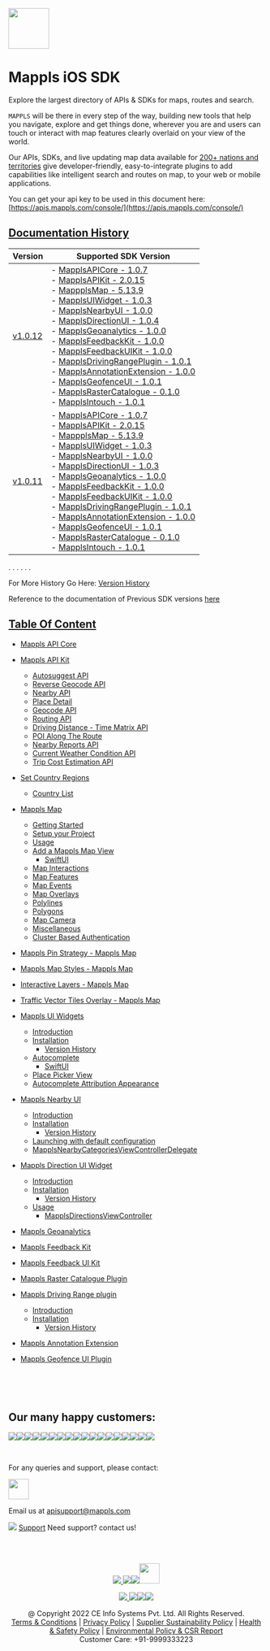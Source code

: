 [<img src="https://about.mappls.com/images/mappls-b-logo.svg" height="80"/> </p>](https://www.mapmyindia.com/api)

# Mappls iOS SDK
Explore the largest directory of APIs & SDKs for maps, routes and search.

`MAPPLS` will be there in every step of the way, building new tools that help you navigate, explore and get things done, wherever you are and users can touch or interact with map features clearly overlaid on your view of the world.

Our APIs, SDKs, and live updating map data available for [200+ nations and territories](https://github.com/MapmyIndia/mapmyindia-rest-api/blob/master/docs/countryISO.md) give developer-friendly, easy-to-integrate plugins to add capabilities like intelligent
search and routes on map, to your web or mobile applications.

You can get your api key to be used in this document here: [https://apis.mappls.com/console/](https://apis.mappls.com/console/)

## [Documentation History](#Documentation-History)

| Version | Supported SDK Version |
| ------- | --------------------- |
| [v1.0.12](./docs/v1.0.12/README.md) | - [MapplsAPICore - 1.0.7](./docs/v1.0.12/MapplsAPICore.md) <br/> - [MapplsAPIKit - 2.0.15](./docs/v1.0.12/MapplsAPIKit.md) <br/> - [MappplsMap - 5.13.9](./docs/v1.0.12/MapplsMap.md#Vector-iOS-Map) <br/> - [MapplsUIWidget - 1.0.3](./docs/v1.0.12/MapplsUIWidgets.md) <br/> - [MapplsNearbyUI - 1.0.0](./docs/v1.0.12/MapplsNearbyUI.md) <br/> - [MapplsDirectionUI - 1.0.4](./docs/v1.0.12/MapplsDirectionUI.md) <br/> - [MapplsGeoanalytics - 1.0.0](./docs/v1.0.12/MapplsGeoanalytics.md) <br/> - [MapplsFeedbackKit - 1.0.0](./docs/v1.0.12/MapplsFeedbackKit.md) <br/> - [MapplsFeedbackUIKit - 1.0.0](./docs/v1.0.12/MapplsFeedbackUIKit.md) <br/> - [MapplsDrivingRangePlugin - 1.0.1](./docs/v1.0.12/MapplsDrivingRangePlugin.md) <br/> - [MapplsAnnotationExtension - 1.0.0](./docs/v1.0.12/MapplsAnnotationExtension.md) <br/> - [MapplsGeofenceUI - 1.0.1](./docs/v1.0.12/MapplsGeofenceUI.md) <br/> - [MapplsRasterCatalogue - 0.1.0](./docs/v1.0.12/RasterCatalouge.md) <br/> - [MapplsIntouch - 1.0.1](./docs/v1.0.12/MapplsIntouch.md)|
| [v1.0.11](./docs/v1.0.11/README.md) | - [MapplsAPICore - 1.0.7](./docs/v1.0.11/MapplsAPICore.md) <br/> - [MapplsAPIKit - 2.0.15](./docs/v1.0.11/MapplsAPIKit.md) <br/> - [MappplsMap - 5.13.9](./docs/v1.0.11/MapplsMap.md#Vector-iOS-Map) <br/> - [MapplsUIWidget - 1.0.3](./docs/v1.0.11/MapplsUIWidgets.md) <br/> - [MapplsNearbyUI - 1.0.0](./docs/v1.0.11/MapplsNearbyUI.md) <br/> - [MapplsDirectionUI - 1.0.3](./docs/v1.0.11/MapplsDirectionUI.md) <br/> - [MapplsGeoanalytics - 1.0.0](./docs/v1.0.11/MapplsGeoanalytics.md) <br/> - [MapplsFeedbackKit - 1.0.0](./docs/v1.0.11/MapplsFeedbackKit.md) <br/> - [MapplsFeedbackUIKit - 1.0.0](./docs/v1.0.11/MapplsFeedbackUIKit.md) <br/> - [MapplsDrivingRangePlugin - 1.0.1](./docs/v1.0.11/MapplsDrivingRangePlugin.md) <br/> - [MapplsAnnotationExtension - 1.0.0](./docs/v1.0.11/MapplsAnnotationExtension.md) <br/> - [MapplsGeofenceUI - 1.0.1](./docs/v1.0.11/MapplsGeofenceUI.md) <br/> - [MapplsRasterCatalogue - 0.1.0](./docs/v1.0.11/RasterCatalouge.md) <br/> - [MapplsIntouch - 1.0.1](./docs/v1.0.11/MapplsIntouch.md)|

. . . . . .

For More History Go Here: [Version History](./Version-History.md)

Reference to the documentation of Previous SDK versions [here](https://github.com/mappls-api/mapmyindia-maps-vectorSDK-iOS)

## [Table Of Content](#Table-Of-Content)
- [Mappls API Core](./docs/v1.0.12/MapplsAPICore.md)[](#Mappls-API-Core)

- [Mappls API Kit](./docs/v1.0.12/MapplsAPIKit.md)
    * [Autosuggest API](./docs/v1.0.12/MapplsAPIKit.md#Autosuggest-API)
    * [Reverse Geocode API](./docs/v1.0.12/MapplsAPIKit.md#Reverse-Geocoding-API)
    * [Nearby API](./docs/v1.0.12/MapplsAPIKit.md#Nearby-API)
    * [Place Detail](./docs/v1.0.12/MapplsAPIKit.md#Place-Detail)
    * [Geocode API](./docs/v1.0.12/MapplsAPIKit.md#Geocoding-API)
    * [Routing API](./docs/v1.0.12/MapplsAPIKit.md#Routing-API)
    * [Driving Distance - Time Matrix API](./docs/v1.0.12/MapplsAPIKit.md#Driving-Distance-Time-Matrix-API)
    * [POI Along The Route](./docs/v1.0.12/MapplsAPIKit.md#POI-Along-The-Route-API)
    * [Nearby Reports API](./docs/v1.0.12/MapplsAPIKit.md#Nearby-Reports-API)
    * [Current Weather Condition API](./docs/v1.0.12/MapplsAPIKit.md#Current-Weather-Condition-API)
    * [Trip Cost Estimation API](./docs/v1.0.12/MapplsAPIKit.md#Trip-Cost-Estimation-API)

- [Set Country Regions](./docs/v1.0.12/Regions.md)
    - [Country List](https://github.com/mappls-api/mapmyindia-rest-api/blob/master/docs/countryISO.md)

- [Mappls Map](./docs/v1.0.12/MapplsMap.md#Vector-iOS-Map)
    * [Getting Started](./docs/v1.0.12/MapplsMap.md#Getting-Started)
    * [Setup your Project](./docs/v1.0.12/MapplsMap.md#Setup-your-Project)
    * [Usage](./docs/v1.0.12/MapplsMap.md#Usage)    
    * [Add a Mappls Map View](./docs/v1.0.12/MapplsMap.md#Add-a-Mappls-Map-View)
        * [SwiftUI](./docs/v1.0.12/MapplsMap.md#SwiftUI)
    * [Map Interactions](./docs/v1.0.12/MapplsMap.md#Map-Interactions)
    * [Map Features](./docs/v1.0.12/MapplsMap.md#Map-Features)
    * [Map Events](./docs/v1.0.12/MapplsMap.md#Map-Events)
    * [Map Overlays](./docs/v1.0.12/MapplsMap.md#Map-Overlays)
    * [Polylines](./docs/v1.0.12/MapplsMap.md#Polylines)
    * [Polygons](./docs/v1.0.12/MapplsMap.md#Polygons)
    * [Map Camera](./docs/v1.0.12/MapplsMap.md#Map-Camera)
    * [Miscellaneous](./docs/v1.0.12/MapplsMap.md#Miscellaneous)
    * [Cluster Based Authentication](./docs/v1.0.12/MapplsMap.md#Cluster-Based-Authentication)

- [Mappls Pin Strategy - Mappls Map](./docs/v1.0.12/MapplsPinStrategy.md)

- [Mappls Map Styles - Mappls Map](./docs/v1.0.12/MapplsMapStyle.md)

- [Interactive Layers - Mappls Map](./docs/v1.0.12/InteractiveLayers.md)

- [Traffic Vector Tiles Overlay - Mappls Map](./docs/v1.0.12/MapplsTrafficVectorTileOverlay.md)

- [Mappls UI Widgets](./docs/v1.0.12/MapplsUIWidgets.md)
    - [Introduction](./docs/v1.0.12/MapplsUIWidgets.md#Introduction)
    - [Installation](./docs/v1.0.12/MapplsUIWidgets.md#Installation)
        - [Version History](./docs/v1.0.12/MapplsUIWidgets.md#Version-History)
    - [Autocomplete](./docs/v1.0.12/MapplsUIWidgets.md#Autocomplete)
        - [SwiftUI](./docs/v1.0.12/MapplsUIWidgets.md#SwiftUI-Full-Screen-Control)
    - [Place Picker View](./docs/v1.0.12/MapplsUIWidgets.md#Place-Picker-View)
    - [Autocomplete Attribution Appearance](./docs/v1.0.12/MapplsUIWidgets.md#Autocomplete-Attribution-Appearance)

- [Mappls Nearby UI](./docs/v1.0.12/MapplsNearbyUI.md)
    - [Introduction](./docs/v1.0.12/MapplsNearbyUI.md#Introduction)
    - [Installation](./docs/v1.0.12/MapplsNearbyUI.md#Installation)
        - [Version History](./docs/v1.0.12/MapplsNearbyUI.md#Version-History)
    - [Launching with default configuration](./docs/v1.0.12/MapplsNearbyUI.md#Launching-with-default-configuration)
    - [MapplsNearbyCategoriesViewControllerDelegate](./docs/v1.0.12/MapplsNearbyUI.md#MapplsNearbyCategoriesViewControllerDelegate)

- [Mappls Direction UI Widget](./docs/v1.0.12/MapplsDirectionUI.md)
    - [Introduction](./docs/v1.0.12/MapplsDirectionUI.md#Introduction)
    - [Installation](./docs/v1.0.12/MapplsDirectionUI.md#Installation)
        - [Version History](./docs/v1.0.12/MapplsDirectionUI.md#Version-History)
    - [Usage](./docs/v1.0.12/MapplsDirectionUI.md#Usage)
        - [MapplsDirectionsViewController](./docs/v1.0.12/MapplsDirectionUI.md#MapplsDirectionsViewController)

- [Mappls Geoanalytics](./docs/v1.0.12/MapplsGeoanalytics.md)

- [Mappls Feedback Kit](./docs/v1.0.12/MapplsFeedbackKit.md)

- [Mappls Feedback UI Kit](./docs/v1.0.12/MapplsFeedbackUIKit.md)

- [Mappls Raster Catalogue Plugin](./docs/v1.0.12/RasterCatalouge.md)

- [Mappls Driving Range plugin](./docs/v1.0.12/MapplsDrivingRangePlugin.md)
  - [Introduction](./docs/v1.0.12/MapplsDrivingRangePlugin.md#Introduction)
  - [Installation](./docs/v1.0.12/MapplsDrivingRangePlugin.md#Installation)
      - [Version History](./docs/v1.0.12/MapplsDrivingRangePlugin.md#Version-History)

- [Mappls Annotation Extension](./docs/v1.0.12/MapplsAnnotationExtension.md)

- [Mappls Geofence UI Plugin](./docs/v1.0.12/MapplsGeofenceUI.md)

<br><br><br>

## Our many happy customers:

![](https://www.mapmyindia.com/api/img/logos1/PhonePe.png)![](https://www.mapmyindia.com/api/img/logos1/Arya-Omnitalk.png)![](https://www.mapmyindia.com/api/img/logos1/delhivery.png)![](https://www.mapmyindia.com/api/img/logos1/hdfc.png)![](https://www.mapmyindia.com/api/img/logos1/TVS.png)![](https://www.mapmyindia.com/api/img/logos1/Paytm.png)![](https://www.mapmyindia.com/api/img/logos1/FastTrackz.png)![](https://www.mapmyindia.com/api/img/logos1/ICICI-Pru.png)![](https://www.mapmyindia.com/api/img/logos1/LeanBox.png)![](https://www.mapmyindia.com/api/img/logos1/MFS.png)![](https://www.mapmyindia.com/api/img/logos1/TTSL.png)![](https://www.mapmyindia.com/api/img/logos1/Novire.png)![](https://www.mapmyindia.com/api/img/logos1/OLX.png)![](https://www.mapmyindia.com/api/img/logos1/sun-telematics.png)![](https://www.mapmyindia.com/api/img/logos1/Sensel.png)![](https://www.mapmyindia.com/api/img/logos1/TATA-MOTORS.png)![](https://www.mapmyindia.com/api/img/logos1/Wipro.png)![](https://www.mapmyindia.com/api/img/logos1/Xamarin.png)

<br>

For any queries and support, please contact:

[<img src="https://about.mappls.com/images/mappls-b-logo.svg" height="40"/> </p>](https://about.mappls.com/api/)

Email us at [apisupport@mappls.com](mailto:apisupport@mappls.com)

![](https://www.mapmyindia.com/api/img/icons/support.png)
[Support](https://about.mappls.com/contact/)
Need support? contact us!

<br></br>

[<p align="center"> <img src="https://www.mapmyindia.com/api/img/icons/stack-overflow.png"/> ](https://stackoverflow.com/questions/tagged/mappls-api)[![](https://www.mapmyindia.com/api/img/icons/blog.png)](https://about.mappls.com/blog/)[![](https://www.mapmyindia.com/api/img/icons/gethub.png)](https://github.com/mappls-api)[<img src="https://mmi-api-team.s3.ap-south-1.amazonaws.com/API-Team/npm-logo.one-third%5B1%5D.png" height="40"/> </p>](https://www.npmjs.com/org/mapmyindia) 

[<p align="center"> <img src="https://www.mapmyindia.com/june-newsletter/icon4.png"/> ](https://www.facebook.com/Mapplsofficial)[![](https://www.mapmyindia.com/june-newsletter/icon2.png)](https://twitter.com/mappls)[![](https://www.mapmyindia.com/newsletter/2017/aug/llinkedin.png)](https://www.linkedin.com/company/mappls/)[![](https://www.mapmyindia.com/june-newsletter/icon3.png)](https://www.youtube.com/channel/UCAWvWsh-dZLLeUU7_J9HiOA)

<div align="center">@ Copyright 2022 CE Info Systems Pvt. Ltd. All Rights Reserved.</div>

<div align="center"> <a href="https://about.mappls.com/api/terms-&-conditions">Terms & Conditions</a> | <a href="https://www.mappls.com/about/privacy-policy">Privacy Policy</a> | <a href="https://www.mappls.com/pdf/mappls-sustainability-policy-healt-labour-rules-supplir-sustainability.pdf">Supplier Sustainability Policy</a> | <a href="https://www.mappls.com/pdf/Health-Safety-Management.pdf">Health & Safety Policy</a> | <a href="https://www.mappls.com/pdf/Environment-Sustainability-Policy-CSR-Report.pdf">Environmental Policy & CSR Report</a>

<div align="center">Customer Care: +91-9999333223</div>
